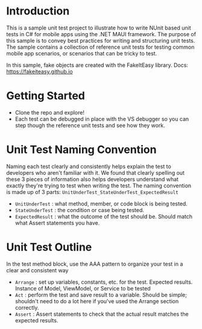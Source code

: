 # Introduction 
This is a sample unit test project to illustrate how to write NUnit based unit tests in C# for mobile apps using the .NET MAUI framework.
The purpose of this sample is to convey best practices for writing and structuring unit tests. The sample contains a collection of reference unit tests for testing common mobile app scenarios, or scenarios that can be tricky to test.

In this sample, fake objects are created with the FakeItEasy library. Docs: https://fakeiteasy.github.io  


# Getting Started
- Clone the repo and explore!
- Each test can be debugged in place with the VS debugger so you can step though the reference unit tests and see how they work.  


# Unit Test Naming Convention
Naming each test clearly and consistently helps explain the test to developers who aren't familiar with it. We found that clearly spelling out these 3 pieces of information also helps developers understand what exactly they're trying to test when writing the test.
The naming convention is made up of 3 parts: `UnitUnderTest_StateUnderTest_ExpectedResult`
  - `UnitUnderTest` : what method, member, or code block is being tested.
  - `StateUnderTest` : the condition or case being tested.
  - `ExpectedResult` : what the outcome of the test should be. Should match what Assert statements you have.
  
# Unit Test Outline
In the test method block, use the AAA pattern to organize your test in a clear and consistent way
- `Arrange` : set up variables, constants, etc. for the test. Expected results. Instance of Model, ViewModel, or Service to be tested
- `Act` : perform the test and save result to a variable. Should be simple; shouldn't need to do a lot here if you've used the Arrange section correctly.
- `Assert` : Assert statements to check that the actual result matches the expected results.